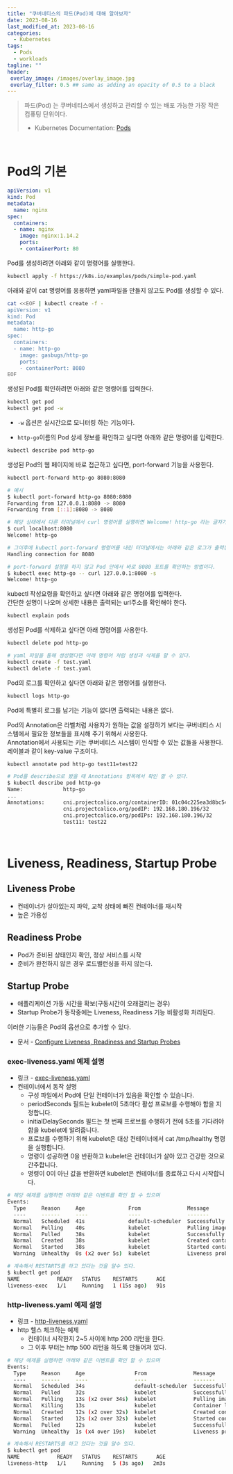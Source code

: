 ```yaml
---
title: "쿠버네티스의 파드(Pod)에 대해 알아보자"
date: 2023-08-16
last_modified_at: 2023-08-16
categories:
  - Kubernetes
tags:
  - Pods
  - workloads
tagline: ""
header:
 overlay_image: /images/overlay_image.jpg
 overlay_filter: 0.5 ## same as adding an opacity of 0.5 to a black
---
```


> 파드(Pod) 는 쿠버네티스에서 생성하고 관리할 수 있는 배포 가능한 가장 작은 컴퓨팅 단위이다.
> * Kubernetes Documentation: [Pods](https://kubernetes.io/docs/concepts/workloads/pods/)

<br>

# Pod의 기본

```yaml
apiVersion: v1
kind: Pod
metadata:
  name: nginx
spec:
  containers:
  - name: nginx
    image: nginx:1.14.2
    ports:
    - containerPort: 80
```

Pod를 생성하려면 아래와 같이 명령어를 실행한다.

```bash
kubectl apply -f https://k8s.io/examples/pods/simple-pod.yaml
```

아래와 같이 cat 명령어를 응용하면 yaml파일을 만들지 않고도 Pod를 생성할 수 있다.

```bash
cat <<EOF | kubectl create -f -
apiVersion: v1
kind: Pod
metadata:
  name: http-go
spec:
  containers:
  - name: http-go
    image: gasbugs/http-go
    ports:
    - containerPort: 8080
EOF
```

생성된 Pod를 확인하려면 아래와 같은 명령어를 입력한다.

```bash
kubectl get pod
kubectl get pod -w
```

* `-w` 옵션은 실시간으로 모니터링 하는 기능이다.

* `http-go`이름의 Pod 상세 정보를 확인하고 싶다면 아래와 같은 명령어를 입력한다.

```bash
kubectl describe pod http-go
```

생성된 Pod의 웹 페이지에 바로 접근하고 싶다면, port-forward 기능을 사용한다.

```bash
kubectl port-forward http-go 8080:8080

# 예시
$ kubectl port-forward http-go 8080:8080
Forwarding from 127.0.0.1:8080 -> 8080
Forwarding from [::1]:8080 -> 8080

# 해당 상태에서 다른 터미널에서 curl 명령어를 실행하면 Welcome! http-go 라는 글자가 출력된다.
$ curl localhost:8080
Welcome! http-go

# 그이후에 kubectl port-forward 명령어를 내린 터미널에서는 아래와 같은 로그가 출력된다.
Handling connection for 8080

# port-forward 설정을 하지 않고 Pod 안에서 바로 8080 포트를 확인하는 방법이다.
$ kubectl exec http-go -- curl 127.0.0.1:8080 -s
Welcome! http-go
```

kubectl 작성요령을 확인하고 싶다면 아래와 같은 명령어를 입력한다.  
간단한 설명이 나오며 상세한 내용은 출력되는 url주소를 확인해야 한다.


```bash
kubectl explain pods
```

생성된 Pod를 삭제하고 싶다면 아래 명령어를 사용한다.

```bash
kubectl delete pod http-go

# yaml 파일을 통해 생성했다면 아래 명령어 처럼 생성과 삭제를 할 수 있다.
kubectl create -f test.yaml
kubectl delete -f test.yaml
```

Pod의 로그를 확인하고 싶다면 아래와 같은 명령어를 실행한다.

```bash
kubectl logs http-go
```

Pod에 특별히 로그를 남기는 기능이 없다면 출력되는 내용은 없다.

Pod의 Annotation은 라벨처럼 사용자가 원하는 값을 설정하기 보다는 쿠버네티스 시스템에서 필요한 정보들을 표시해 주기 위해서 사용한다.  
Annotation에서 사용되는 키는 쿠버네티스 시스템이 인식할 수 있는 값들을 사용한다. 레이블과 같이 key-value 구조이다.

```bash
kubectl annotate pod http-go test11=test22

# Pod를 describe으로 봤을 때 Annotations 항목에서 확인 할 수 있다.
$ kubectl describe pod http-go
Name:             http-go
...
Annotations:      cni.projectcalico.org/containerID: 01c04c225ea3d8bc5438bf81f1ac885947774f895306af9eac828c4ebd2931b6
                  cni.projectcalico.org/podIP: 192.168.180.196/32
                  cni.projectcalico.org/podIPs: 192.168.180.196/32
                  test11: test22
```

<br>

# Liveness, Readiness, Startup Probe

## Liveness Probe
* 컨테이너가 살아있는지 파악, 교착 상태에 빠진 컨테이너를 재시작
* 높은 가용성

## Readiness Probe
* Pod가 준비된 상태인지 확인, 정상 서비스를 시작
* 준비가 완전하지 않은 경우 로드밸런싱을 하지 않는다.

## Startup Probe
* 애플리케이션 가동 시간을 확보(구동시간이 오래걸리는 경우)
* Startup Probe가 동작중에는 Liveness, Readiness 기능 비활성화 처리된다.

이러한 기능들은 Pod의 옵션으로 추가할 수 있다.


* 문서 - [Configure Liveness, Readiness and Startup Probes](https://kubernetes.io/docs/tasks/configure-pod-container/configure-liveness-readiness-startup-probes/)

### exec-liveness.yaml 예제 설명

* 링크 - [exec-liveness.yaml](https://raw.githubusercontent.com/kubernetes/website/main/content/en/examples/pods/probe/exec-liveness.yaml)
* 컨테이너에서 동작 설명
  * 구성 파일에서 Pod에 단일 컨테이너가 있음을 확인할 수 있습니다. 
  * periodSeconds 필드는 kubelet이 5초마다 활성 프로브를 수행해야 함을 지정합니다.
  * initialDelaySeconds 필드는 첫 번째 프로브를 수행하기 전에 5초를 기다려야 함을 kubelet에 알려줍니다. 
  * 프로브를 수행하기 위해 kubelet은 대상 컨테이너에서 cat /tmp/healthy 명령을 실행합니다. 
  * 명령이 성공하면 0을 반환하고 kubelet은 컨테이너가 살아 있고 건강한 것으로 간주합니다. 
  * 명령이 0이 아닌 값을 반환하면 kubelet은 컨테이너를 종료하고 다시 시작합니다.


```bash
# 해당 예제를 실행하면 아래와 같은 이벤트를 확인 할 수 있으며
Events:
  Type     Reason     Age              From               Message
  ----     ------     ----             ----               -------
  Normal   Scheduled  41s              default-scheduler  Successfully assigned default/liveness-exec to worker-node1
  Normal   Pulling    40s              kubelet            Pulling image "registry.k8s.io/busybox"
  Normal   Pulled     38s              kubelet            Successfully pulled image "registry.k8s.io/busybox" in 1.718s (1.718s including waiting)
  Normal   Created    38s              kubelet            Created container liveness
  Normal   Started    38s              kubelet            Started container liveness
  Warning  Unhealthy  0s (x2 over 5s)  kubelet            Liveness probe failed: cat: can't open '/tmp/healthy': No such file or directory
```

```bash
# 계속해서 RESTARTS를 하고 있다는 것을 알수 있다.
$ kubectl get pod
NAME            READY   STATUS    RESTARTS      AGE
liveness-exec   1/1     Running   1 (15s ago)   91s
```

### http-liveness.yaml 예제 설명

* 링크 - [http-liveness.yaml](https://raw.githubusercontent.com/kubernetes/website/main/content/en/examples/pods/probe/http-liveness.yaml)
* http 헬스 체크하는 예제
  * 컨테이너 시작한지 2~5 사이에 http 200 리턴을 한다.
  * 그 이후 부터는 http 500 리턴을 하도록 만들어져 있다.

```bash
# 해당 예제를 실행하면 아래와 같은 이벤트를 확인 할 수 있으며
Events:
  Type     Reason     Age                From               Message
  ----     ------     ----               ----               -------
  Normal   Scheduled  34s                default-scheduler  Successfully assigned default/liveness-http to worker-node1
  Normal   Pulled     32s                kubelet            Successfully pulled image "registry.k8s.io/liveness" in 1.753s (1.753s including waiting)
  Normal   Pulling    13s (x2 over 34s)  kubelet            Pulling image "registry.k8s.io/liveness"
  Normal   Killing    13s                kubelet            Container liveness failed liveness probe, will be restarted
  Normal   Created    12s (x2 over 32s)  kubelet            Created container liveness
  Normal   Started    12s (x2 over 32s)  kubelet            Started container liveness
  Normal   Pulled     12s                kubelet            Successfully pulled image "registry.k8s.io/liveness" in 1.249s (1.249s including waiting)
  Warning  Unhealthy  1s (x4 over 19s)   kubelet            Liveness probe failed: HTTP probe failed with statuscode: 500
```

```bash
# 계속해서 RESTARTS를 하고 있다는 것을 알수 있다.
$ kubectl get pod
NAME            READY   STATUS    RESTARTS      AGE
liveness-http   1/1     Running   5 (3s ago)   2m3s
```
